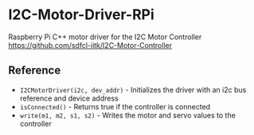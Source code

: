 # I2C-Motor-Driver-RPi

Raspberry Pi C++ motor driver for the I2C Motor Controller https://github.com/sdfcl-iitk/I2C-Motor-Controller

## Reference

- `I2CMotorDriver(i2c, dev_addr)` - Initializes the driver with an i2c bus reference and device address
- `isConnected()` - Returns true if the controller is connected
- `write(m1, m2, s1, s2)` - Writes the motor and servo values to the controller
